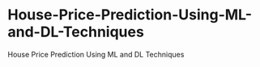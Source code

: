 # House-Price-Prediction-Using-ML-and-DL-Techniques
House Price Prediction Using ML and DL Techniques
